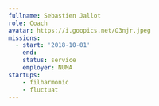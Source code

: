 ```yaml
---
fullname: Sebastien Jallot
role: Coach
avatar: https://i.goopics.net/O3njr.jpeg
missions:
  - start: '2018-10-01'
    end:
    status: service
    employer: NUMA
startups:
    - filharmonic
    - fluctuat
---
```

